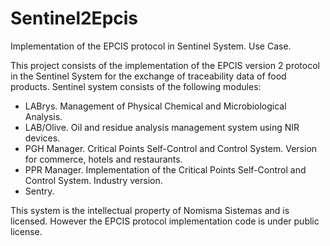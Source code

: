# Sentinel2Epcis
Implementation of the EPCIS protocol in Sentinel System. Use Case.

This project consists of the implementation of the EPCIS version 2 protocol in the Sentinel System for the exchange of traceability data of food products. 
Sentinel system consists of the following modules:

- LABrys. Management of Physical Chemical and Microbiological Analysis.
- LAB/Olive. Oil and residue analysis management system using NIR devices.
- PGH Manager. Critical Points Self-Control and Control System. Version for commerce, hotels and restaurants.
- PPR Manager. Implementation of the Critical Points Self-Control and Control System. Industry version.
- Sentry. 


This system is the intellectual property of Nomisma Sistemas and is licensed. However the EPCIS protocol implementation code is under public license.
